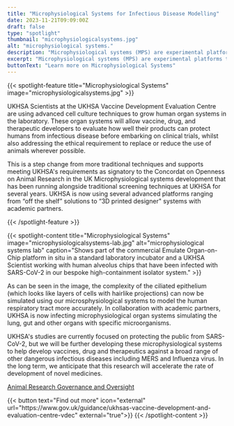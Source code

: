 ```yaml
---
title: "Microphysiological Systems for Infectious Disease Modelling"
date: 2023-11-21T09:09:00Z
draft: false
type: "spotlight"
thumbnail: "microphysiologicalsystems.jpg"
alt: "microphysiological systems."
description: "Microphysiological systems (MPS) are experimental platforms that utilise human or animal cells grown in three-dimensions in specific microenvironments that aim to mimic the structure and function of tissues and organs in the laboratory. We are developing models of infection using MPS to help reduce our reliance on animal models."
excerpt: "Microphysiological systems (MPS) are experimental platforms that utilise human or animal cells grown in three-dimensions in specific microenvironments that aim to mimic the structure and function..."
buttonText: "Learn more on Microphysiological Systems"
---
```


{{< spotlight-feature title="Microphysiological Systems" image="microphysiologicalsystems.jpg" >}}
<p>UKHSA Scientists at the UKHSA Vaccine Development Evaluation Centre are using advanced cell culture techniques to grow human organ systems in the laboratory. These organ systems will allow vaccine, drug, and therapeutic developers to evaluate how well their products can protect humans from infectious disease before embarking on clinical trials, whilst also addressing the ethical requirement to replace or reduce the use of animals wherever possible.</p>
<p>This is a step change from more traditional techniques and supports meeting UKHSA's requirements as signatory to the Concordat on Openness on Animal Research in the UK Microphysiological systems development that has been running alongside traditional screening techniques at UKHSA for several years. UKHSA is now using several advanced platforms ranging from “off the shelf” solutions to “3D printed designer" systems with academic partners.</p>
{{< /spotlight-feature >}}

{{< spotlight-content title="Microphysiological Systems" image="microphysiologicalsystems-lab.jpg" alt="microphysiological systems lab" caption="Shows part of the commercial Emulate Organ-on-Chip platform in situ in a standard laboratory incubator and a UKHSA Scientist working with human alveolus chips that have been infected with SARS-CoV-2 in our bespoke high-containment isolator system." >}}
<p>As can be seen in the image, the complexity of the ciliated epithelium (which looks like layers of cells with hairlike projections) can now be simulated using our microsphysiological systems to model the human respiratory tract more accurately.  In collaboration with academic partners, UKHSA is now infecting microphysiological organ systems simulating the lung, gut and other organs with specific microorganisms.</p>
<p>UKHSA's studies are currently focused on protecting the public from SARS-CoV-2, but we will be further developing these microphysiological systems to help develop vaccines, drug and therapeutics against a broad range of other dangerous infectious diseases including MERS and Influenza virus. In the long term, we anticipate that this research will accelerate the rate of development of novel medicines.</p>
<p><a href="https://www.gov.uk/government/publications/ukhsa-board-meeting-papers-september-2023/ukhsa-advisory-board-science-and-research-committee-minutes#animal-research-governance-and-oversight">Animal Research Governance and Oversight</a></p>
{{< button text="Find out more" icon="external" url="https://www.gov.uk/guidance/ukhsas-vaccine-development-and-evaluation-centre-vdec" external="true">}}
{{< /spotlight-content >}}
